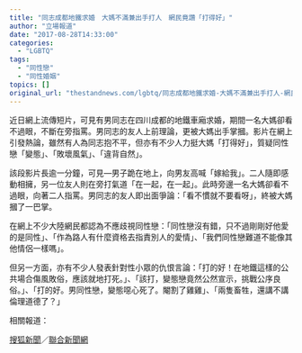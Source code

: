 ```yaml
---
title: "同志成都地鐵求婚　大媽不滿兼出手打人　網民竟讚「打得好」"
author: "立場報道"
date: "2017-08-28T14:33:00"
categories:
  - "LGBTQ"
tags:
  - "同性戀"
  - "同性婚姻"
topics: []
original_url: "thestandnews.com/lgbtq/同志成都地鐵求婚-大媽不滿兼出手打人-網民竟讚-打得好"
---
```

近日網上流傳短片，可見有男同志在四川成都的地鐵車廂求婚，期間一名大媽卻看不過眼，不斷在旁指罵。男同志的友人上前理論，更被大媽出手掌摑。影片在網上引發熱論，雖然有人為同志抱不平，但亦有不少人力挺大媽「打得好」，質疑同性戀「變態」、「敗壞風氣」、「違背自然」。

該段影片長逾一分鐘，可見—男子跪在地上，向男友高喊「嫁給我」。二人隨即感動相擁，另一位友人則在旁打氣道「在一起，在一起」。此時旁邊一名大媽卻看不過眼，向著二人指罵。男同志的友人即出面爭論：「看不慣就不要看呀」，終被大媽摑了一巴掌。

在網上不少大陸網民都認為不應歧視同性戀：「同性戀沒有錯，只不過剛剛好他愛的是同性」、「作為路人有什麼資格去指責別人的愛情」、「我們同性戀難道不能像其他情侶一樣嗎」。

但另一方面，亦有不少人發表針對性小眾的仇恨言論：「打的好！在地鐵這樣的公共場合傷風敗俗，應該就地打死。」、「該打，變態戀竟然公然宣示，挑戰公序良俗。」、「打的好。男同性戀，變態噁心死了。閹割了雞雞」、「兩隻畜牲，還講不講倫理道德了？」

相關報道：

[搜狐新聞](http://web.archive.org/web/20211229132403/https://www.sohu.com/a/167737980_585752)／[聯合新聞網](http://web.archive.org/web/20211229132403/https://udn.com/news/story/7332/2667830)